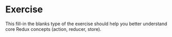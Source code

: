 Exercise
===

This fill-in the blanks type of the exercise should help you better understand core Redux concepts (action, reducer, store).
